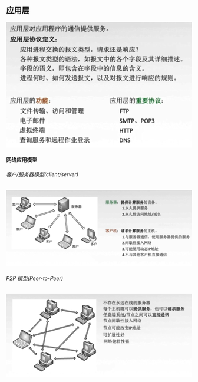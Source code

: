 ## 应用层

![](https://github.com/easterCat/networks/blob/master/img6/01.png?raw=true)

#### 网络应用模型

###### 客户/服务器模型(client/server)

![](https://github.com/easterCat/networks/blob/master/img6/02.png?raw=true)

###### P2P 模型(Peer-to-Peer)

![](https://github.com/easterCat/networks/blob/master/img6/03.png?raw=true)